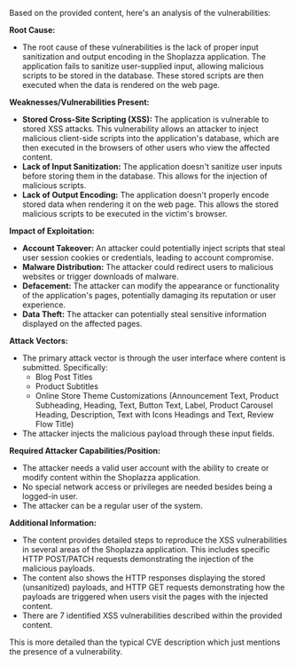 Based on the provided content, here's an analysis of the vulnerabilities:

**Root Cause:**

*   The root cause of these vulnerabilities is the lack of proper input sanitization and output encoding in the Shoplazza application. The application fails to sanitize user-supplied input, allowing malicious scripts to be stored in the database. These stored scripts are then executed when the data is rendered on the web page.

**Weaknesses/Vulnerabilities Present:**

*   **Stored Cross-Site Scripting (XSS):** The application is vulnerable to stored XSS attacks. This vulnerability allows an attacker to inject malicious client-side scripts into the application's database, which are then executed in the browsers of other users who view the affected content.
*   **Lack of Input Sanitization:** The application doesn't sanitize user inputs before storing them in the database. This allows for the injection of malicious scripts.
*   **Lack of Output Encoding:** The application doesn't properly encode stored data when rendering it on the web page. This allows the stored malicious scripts to be executed in the victim's browser.

**Impact of Exploitation:**

*   **Account Takeover:** An attacker could potentially inject scripts that steal user session cookies or credentials, leading to account compromise.
*   **Malware Distribution:** The attacker could redirect users to malicious websites or trigger downloads of malware.
*   **Defacement:** The attacker can modify the appearance or functionality of the application's pages, potentially damaging its reputation or user experience.
*   **Data Theft:** The attacker can potentially steal sensitive information displayed on the affected pages.

**Attack Vectors:**

*   The primary attack vector is through the user interface where content is submitted. Specifically:
    *   Blog Post Titles
    *   Product Subtitles
    *   Online Store Theme Customizations (Announcement Text, Product Subheading, Heading, Text, Button Text, Label, Product Carousel Heading, Description, Text with Icons Headings and Text, Review Flow Title)
*   The attacker injects the malicious payload through these input fields.

**Required Attacker Capabilities/Position:**

*   The attacker needs a valid user account with the ability to create or modify content within the Shoplazza application.
*   No special network access or privileges are needed besides being a logged-in user.
*   The attacker can be a regular user of the system.

**Additional Information:**

* The content provides detailed steps to reproduce the XSS vulnerabilities in several areas of the Shoplazza application. This includes specific HTTP POST/PATCH requests demonstrating the injection of the malicious payloads.
* The content also shows the HTTP responses displaying the stored (unsanitized) payloads, and HTTP GET requests demonstrating how the payloads are triggered when users visit the pages with the injected content.
* There are 7 identified XSS vulnerabilities described within the provided content.

This is more detailed than the typical CVE description which just mentions the presence of a vulnerability.